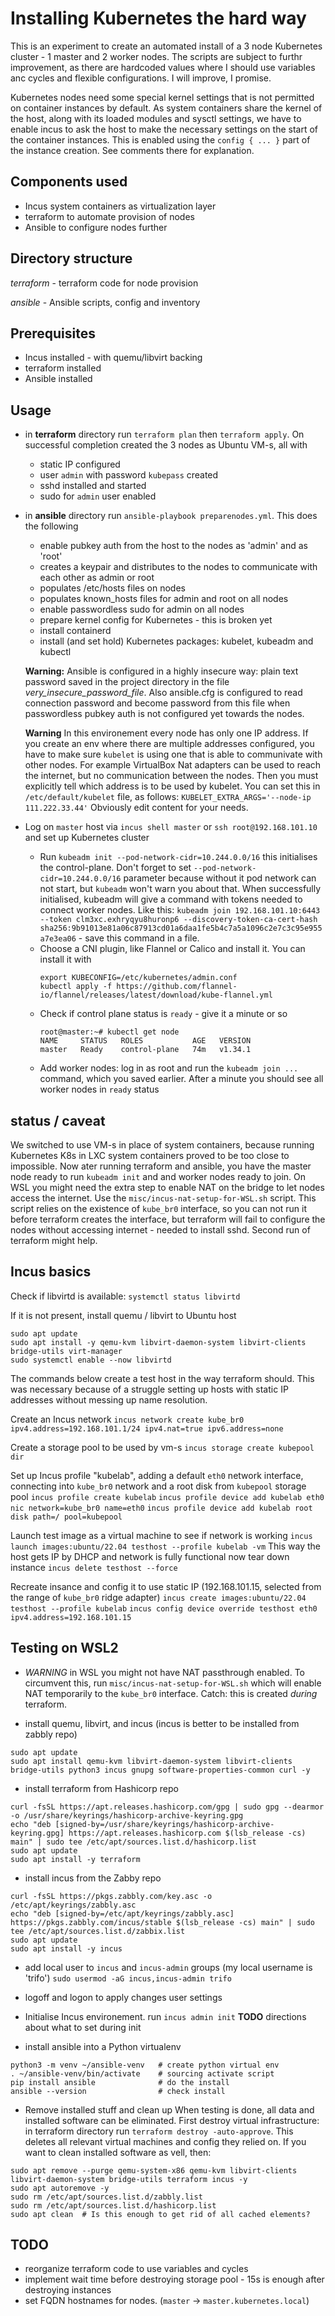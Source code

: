 # Installing Kubernetes the hard way
This is an experiment to create an automated install of a 3 node Kubernetes cluster - 1 master and 2 worker nodes.
The scripts are subject to furthr improvement, as there are hardcoded values where I should use variables anc cycles and flexible configurations. I will improve, I promise.

Kubernetes nodes need some special kernel settings that is not permitted on container instances by default. As system containers share the kernel of the host, along with its loaded modules and sysctl settings, we have to enable incus to ask the host to make the necessary settings on the start of the container instances. This is enabled using the `config { ... }` part of the instance creation. See comments there for explanation.

## Components used

* Incus system containers as virtualization layer
* terraform to automate provision of nodes
* Ansible to configure nodes further

## Directory structure

*terraform* - terraform code for node provision

*ansible* - Ansible scripts, config and inventory

## Prerequisites

* Incus installed - with quemu/libvirt backing
* terraform installed
* Ansible installed

## Usage

* in **terraform** directory run `terraform plan` then `terraform apply`. On successful completion created the 3 nodes as Ubuntu VM-s, all with
  *  static IP configured
  *  user `admin` with password `kubepass` created
  *  sshd installed and started
  *  sudo for `admin` user enabled
 
* in **ansible** directory run `ansible-playbook preparenodes.yml`. This does the following
   * enable pubkey auth from the host to the nodes as 'admin' and as 'root'
   * creates a keypair and distributes to the nodes to communicate with each other as admin or root
   * populates /etc/hosts files on nodes
   * populates known_hosts files for admin and root on all nodes
   * enable passwordless sudo for admin on all nodes
   * prepare kernel config for Kubernetes - this is broken yet
   * install containerd
   * install (and set hold) Kubernetes packages: kubelet, kubeadm and kubectl

   **Warning:** Ansible is configured in a highly insecure way: plain text password saved in the project directory in the file *very_insecure_password_file*. Also ansible.cfg is configured to read connection password and become password from this file when passwordless pubkey auth is not configured yet towards the nodes.

   **Warning** In this environement every node has only one IP address. If you create an env where there are multiple addresses configured, you have to make sure `kubelet` is using one that is able to communivate with other nodes. For example VirtualBox Nat adapters can be used to reach the internet, but no communication between the nodes. Then you must explicitly tell which address is to be used by kubelet. You can set this in `/etc/default/kubelet` file, as follows:
   `KUBELET_EXTRA_ARGS='--node-ip 111.222.33.44'`
   Obviously edit content for your needs.

* Log on `master` host  via `incus shell master` or `ssh root@192.168.101.10` and set up Kubernetes cluster
  * Run `kubeadm init --pod-network-cidr=10.244.0.0/16` this initialises the control-plane. Don't forget to set `--pod-network-cidr=10.244.0.0/16` parameter because without it pod network can not start, but `kubeadm` won't warn you about that. When successfully initialised, kubeadm will give a command with tokens needed to connect worker nodes. Like this: `kubeadm join 192.168.101.10:6443 --token clm3xc.exhryqyu8huronp6 --discovery-token-ca-cert-hash sha256:9b91013e81a06c87913cd01a6daa1fe5b4c7a5a1096c2e7c3c95e955a7e3ea06` - save this command in a file.
  * Choose a CNI plugin, like Flannel or Calico and install it. You can install it with
    ```
    export KUBECONFIG=/etc/kubernetes/admin.conf
    kubectl apply -f https://github.com/flannel-io/flannel/releases/latest/download/kube-flannel.yml
    ```
  * Check if control plane status is `ready` - give it a minute or so
    ```
    root@master:~# kubectl get node
    NAME     STATUS   ROLES           AGE   VERSION
    master   Ready    control-plane   74m   v1.34.1
    ```
  * Add worker nodes: log in as root and run the `kubeadm join ...` command, which you saved earlier. After a minute you should see all worker nodes in `ready` status

## status /  caveat

We switched to use  VM-s in place of system containers, because running Kubernetes K8s in LXC system containers proved to be too close to impossible. Now ater running terraform and ansible, you have the master node ready to run `kubeadm init` and and worker nodes ready to join. On WSL you might need the extra step to enable NAT on the bridge to let nodes access the internet. Use the `misc/incus-nat-setup-for-WSL.sh` script. This script relies on the existence of `kube_br0` interface, so you can not run it before terraform creates the interface, but terraform will fail to configure the nodes without accessing internet - needed to install sshd. Second run of terraform might help.

## Incus basics

Check if libvirtd is available:
`systemctl status libvirtd`

If it is not present, install quemu / libvirt to Ubuntu host
```
sudo apt update
sudo apt install -y qemu-kvm libvirt-daemon-system libvirt-clients bridge-utils virt-manager
sudo systemctl enable --now libvirtd
```

The commands below create a test host in the way terraform should. This was necessary because of a struggle setting up hosts with static IP addresses without messing up name resolution.

Create an Incus network
`incus network create kube_br0 ipv4.address=192.168.101.1/24 ipv4.nat=true ipv6.address=none`

Create a storage pool to be used by vm-s
`incus storage create kubepool dir`

Set up Incus profile "kubelab", adding a default `eth0` network interface, connecting into `kube_br0` network and a root disk from `kubepool` storage pool
`incus profile create kubelab`
`incus profile device add kubelab eth0 nic network=kube_br0 name=eth0`
`incus profile device add kubelab root disk path=/ pool=kubepool`

Launch test image as a virtual machine to see if network is working
`incus launch images:ubuntu/22.04 testhost --profile kubelab -vm`
This way the host gets IP by DHCP and network is fully functional
now tear down instance
`incus delete testhost --force`

Recreate insance and config it to use static IP (192.168.101.15, selected from the range of `kube_br0` ridge adapter)
`incus create images:ubuntu/22.04 testhost --profile kubelab`
`incus config device override testhost eth0 ipv4.address=192.168.101.15`

## Testing on WSL2

* *WARNING* in WSL you might not have NAT passthrough enabled. To circumvent this, run `misc/incus-nat-setup-for-WSL.sh` which will enable NAT temporarily to the `kube_br0` interface. Catch: this is created *during* terraform.

* install quemu, libvirt, and incus (incus is better to be installed from zabbly repo)
```
sudo apt update
sudo apt install qemu-kvm libvirt-daemon-system libvirt-clients bridge-utils python3 incus gnupg software-properties-common curl -y
```


* install terraform from Hashicorp repo
```
curl -fsSL https://apt.releases.hashicorp.com/gpg | sudo gpg --dearmor -o /usr/share/keyrings/hashicorp-archive-keyring.gpg
echo "deb [signed-by=/usr/share/keyrings/hashicorp-archive-keyring.gpg] https://apt.releases.hashicorp.com $(lsb_release -cs) main" | sudo tee /etc/apt/sources.list.d/hashicorp.list
sudo apt update
sudo apt install -y terraform
```

* install incus from the Zabby repo
```
curl -fsSL https://pkgs.zabbly.com/key.asc -o /etc/apt/keyrings/zabbly.asc
echo "deb [signed-by=/etc/apt/keyrings/zabbly.asc] https://pkgs.zabbly.com/incus/stable $(lsb_release -cs) main" | sudo tee /etc/apt/sources.list.d/zabbix.list
sudo apt update
sudo apt install -y incus
```
* add local user to `incus` and `incus-admin` groups (my local username is 'trifo')
`sudo usermod -aG incus,incus-admin trifo`

* logoff and logon to apply changes user settings

* Initialise Incus environement.
run `incus admin init` 
**TODO** directions about what to set during init

* install ansible into a Python virtualenv 
```
python3 -m venv ~/ansible-venv   # create python virtual env
. ~/ansible-venv/bin/activate    # sourcing activate script
pip install ansible              # do the install
ansible --version                # check install
```

* Remove installed stuff and clean up
When testing is done, all data and installed software can be eliminated. First destroy virtual infrastructure:
in terraform directory run `terraform destroy -auto-approve`. This deletes all relevant virtual machines and config they relied on.
If you want to clean installed software as vell, then:
```
sudo apt remove --purge qemu-system-x86 qemu-kvm libvirt-clients libvirt-daemon-system bridge-utils terraform incus -y
sudo apt autoremove -y
sudo rm /etc/apt/sources.list.d/zabbly.list
sudo rm /etc/apt/sources.list.d/hashicorp.list
sudo apt clean  # Is this enough to get rid of all cached elements?
```

## TODO

* reorganize terraform code to use variables and cycles
* implement wait time before destroying storage pool - 15s is enough after destroying instances
* set FQDN hostnames for nodes. (`master` -> `master.kubernetes.local`)
